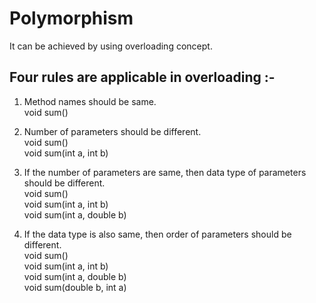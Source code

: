 # Polymorphism
It can be achieved by using overloading concept.

## Four rules are applicable in overloading :-
1. Method names should be same.
<br>void sum()

2. Number of parameters should be different.
<br>void sum()
<br>void sum(int a, int b)

3. If the number of parameters are same, then data type of parameters should be different.
<br>void sum()
<br>void sum(int a, int b)
<br>void sum(int a, double b)

4. If the data type is also same, then order of parameters should be different.
<br>void sum()
<br>void sum(int a, int b)
<br>void sum(int a, double b)
<br>void sum(double b, int a)